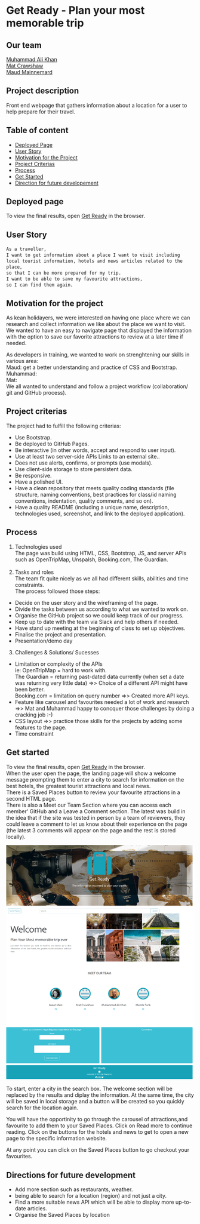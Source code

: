 #  Get Ready - Plan your most memorable trip

## Our team
[Muhammad Ali Khan](https://github.com/Maks6831) <br>
[Mat Crawshaw](https://github.com/matcrawshaw) <br>
[Maud Mainnemard](https://github.com/maudmain) <br>

## Project description
Front end webpage that gathers information about a location for a user to help prepare for their travel.

## Table of content
- [Deployed Page](#deployed-page)
- [User Story](#user-story)
- [Motivation for the Project](#motivation-for-the-project)
- [Project Criterias](#project-criterias)
- [Process](#process)
- [Get Started](#get-started)
- [Direction for future developement](#directions-for-future-development)


## Deployed page
To view the final results, open [Get Ready]() in the browser. 

## User Story
```
As a traveller, 
I want to get information about a place I want to visit including local tourist information, hotels and news articles related to the place,
so that I can be more prepared for my trip.
I want to be able to save my favourite attractions,
so I can find them again.
```

## Motivation for the project
As kean holidayers, we were interested on having one place where we can research and collect information we like about the place we want to visit.<br>
We wanted to have an easy to navigate page that displayed the information with the option to save our favorite attractions to review at a later time if needed. <br>

As developers in training, we wanted to work on strenghtening our skills in various area:<br>
Maud: get a better understanding and practice of CSS and Bootstrap. 
Muhammad: <br>
Mat: <br>
We all wanted to understand and follow a project workflow (collaboration/ git and GitHub process).

## Project criterias 
The project had to fulfill the following criterias:
- Use Bootstrap.
- Be deployed to GitHub Pages.
- Be interactive (in other words, accept and respond to user input).
- Use at least two server-side APIs Links to an external site..
- Does not use alerts, confirms, or prompts (use modals).
- Use client-side storage to store persistent data.
- Be responsive.
- Have a polished UI.
- Have a clean repository that meets quality coding standards (file structure, naming conventions, best practices for class/id naming conventions, indentation, quality comments, and so on).
- Have a quality README (including a unique name, description, technologies used, screenshot, and link to the deployed application).

## Process
1. Technologies used<br>
The page was build using HTML, CSS, Bootstrap, JS, and server APIs such as OpenTripMap, Unspalsh, Booking.com, The Guardian.<br><br>
2. Tasks and roles<br>
The team fit quite nicely as we all had different skills, abilities and time constraints. <br>
The process followed those steps:
- Decide on the user story and the wireframing of the page.
- Divide the tasks between us according to what we wanted to work on.
- Organise the GitHub project so we could keep track of our progress.
- Keep up to date with the team via Slack and help others if needed.
- Have stand up meeting at the beginning of class to set up objectives.
- Finalise the project and presentation.
- Presentation/demo day

3. Challenges & Solutions/ Sucesses
- Limitation or complexity of the APIs <br>
ie: OpenTripMap = hard to work with. <br>
The Guardian = returning past-dated data currently (when set a date was returning very little data)  =>>  Choice of a different API might have been better.<br> 
Booking.com = limitation on query number =>> Created more API keys. <br>
- Feature like carousel and favourites needed a lot of work and research =>> Mat and Muhammad happy to concquer those challenges by doing a cracking job :-)
- CSS layout =>> practice those skills for the projects by adding some features to the page.
- Time constraint



## Get started
To view the final results, open [Get Ready]() in the browser. <br>
When the user open the page, the landing page will show a welcome message prompting them to enter a city to search for information on the best hotels, the greatest tourist attractions and local news.<br>
There is a Saved Places button to review your favourite attractions in a second HTML page. <br>
There is also a Meet our Team Section where you can access each member' GitHub and a Leave a Comment section. The latest was build in the idea that if the site was tested in person by a team of reviewers, they could leave a comment to let us know about their experience on the page (the latest 3 comments will appear on the page and the rest is stored locally).

![Landing Page Screenshot](./assets/Screenshots/Get_Ready-Landing_Page.png)

To start, enter a city in the search box. The welcome section will be replaced by the results and diplay the information. At the same time, the city will be saved in local storage and a button will be created so you quickly search for the location again.

You will have the opportinity to go through the carousel of attractions,and favourite to add them to your Saved Places. Click on Read more to continue reading.
Click on the buttons for the hotels and news to get to open a new page to the specific information website.

At any point you can click on the Saved Places button to go checkout your favourites. 


## Directions for future development
- Add more section such as restaurants, weather.
- being able to search for a location (region) and not just a city.
- Find a more suitable news API which will be able to display more up-to-date articles.
- Organise the Saved Places by location

